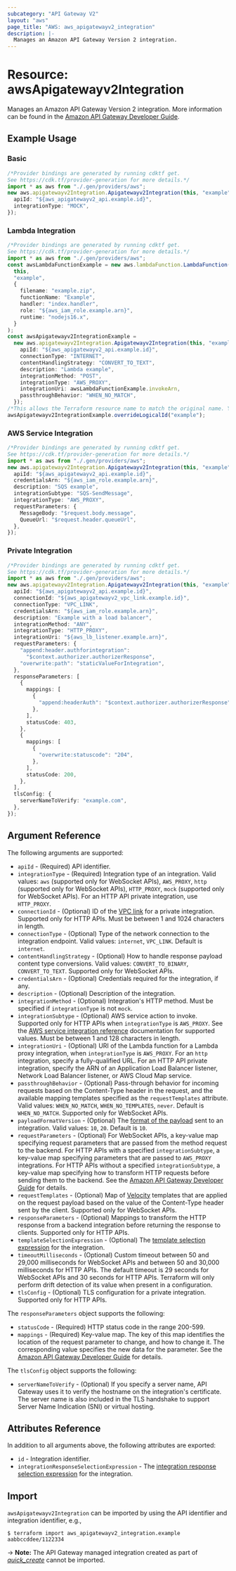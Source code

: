 ```yaml
---
subcategory: "API Gateway V2"
layout: "aws"
page_title: "AWS: aws_apigatewayv2_integration"
description: |-
  Manages an Amazon API Gateway Version 2 integration.
---
```


# Resource: awsApigatewayv2Integration

Manages an Amazon API Gateway Version 2 integration.
More information can be found in the [Amazon API Gateway Developer Guide](https://docs.aws.amazon.com/apigateway/latest/developerguide/apigateway-websocket-api.html).

## Example Usage

### Basic

```typescript
/*Provider bindings are generated by running cdktf get.
See https://cdk.tf/provider-generation for more details.*/
import * as aws from "./.gen/providers/aws";
new aws.apigatewayv2Integration.Apigatewayv2Integration(this, "example", {
  apiId: "${aws_apigatewayv2_api.example.id}",
  integrationType: "MOCK",
});

```

### Lambda Integration

```typescript
/*Provider bindings are generated by running cdktf get.
See https://cdk.tf/provider-generation for more details.*/
import * as aws from "./.gen/providers/aws";
const awsLambdaFunctionExample = new aws.lambdaFunction.LambdaFunction(
  this,
  "example",
  {
    filename: "example.zip",
    functionName: "Example",
    handler: "index.handler",
    role: "${aws_iam_role.example.arn}",
    runtime: "nodejs16.x",
  }
);
const awsApigatewayv2IntegrationExample =
  new aws.apigatewayv2Integration.Apigatewayv2Integration(this, "example_1", {
    apiId: "${aws_apigatewayv2_api.example.id}",
    connectionType: "INTERNET",
    contentHandlingStrategy: "CONVERT_TO_TEXT",
    description: "Lambda example",
    integrationMethod: "POST",
    integrationType: "AWS_PROXY",
    integrationUri: awsLambdaFunctionExample.invokeArn,
    passthroughBehavior: "WHEN_NO_MATCH",
  });
/*This allows the Terraform resource name to match the original name. You can remove the call if you don't need them to match.*/
awsApigatewayv2IntegrationExample.overrideLogicalId("example");

```

### AWS Service Integration

```typescript
/*Provider bindings are generated by running cdktf get.
See https://cdk.tf/provider-generation for more details.*/
import * as aws from "./.gen/providers/aws";
new aws.apigatewayv2Integration.Apigatewayv2Integration(this, "example", {
  apiId: "${aws_apigatewayv2_api.example.id}",
  credentialsArn: "${aws_iam_role.example.arn}",
  description: "SQS example",
  integrationSubtype: "SQS-SendMessage",
  integrationType: "AWS_PROXY",
  requestParameters: {
    MessageBody: "$request.body.message",
    QueueUrl: "$request.header.queueUrl",
  },
});

```

### Private Integration

```typescript
/*Provider bindings are generated by running cdktf get.
See https://cdk.tf/provider-generation for more details.*/
import * as aws from "./.gen/providers/aws";
new aws.apigatewayv2Integration.Apigatewayv2Integration(this, "example", {
  apiId: "${aws_apigatewayv2_api.example.id}",
  connectionId: "${aws_apigatewayv2_vpc_link.example.id}",
  connectionType: "VPC_LINK",
  credentialsArn: "${aws_iam_role.example.arn}",
  description: "Example with a load balancer",
  integrationMethod: "ANY",
  integrationType: "HTTP_PROXY",
  integrationUri: "${aws_lb_listener.example.arn}",
  requestParameters: {
    "append:header.authforintegration":
      "$context.authorizer.authorizerResponse",
    "overwrite:path": "staticValueForIntegration",
  },
  responseParameters: [
    {
      mappings: [
        {
          "append:headerAuth": "$context.authorizer.authorizerResponse",
        },
      ],
      statusCode: 403,
    },
    {
      mappings: [
        {
          "overwrite:statuscode": "204",
        },
      ],
      statusCode: 200,
    },
  ],
  tlsConfig: {
    serverNameToVerify: "example.com",
  },
});

```

## Argument Reference

The following arguments are supported:

* `apiId` - (Required) API identifier.
* `integrationType` - (Required) Integration type of an integration.
  Valid values: `aws` (supported only for WebSocket APIs), `AWS_PROXY`, `http` (supported only for WebSocket APIs), `HTTP_PROXY`, `mock` (supported only for WebSocket APIs). For an HTTP API private integration, use `HTTP_PROXY`.
* `connectionId` - (Optional) ID of the [VPC link](apigatewayv2_vpc_link.html) for a private integration. Supported only for HTTP APIs. Must be between 1 and 1024 characters in length.
* `connectionType` - (Optional) Type of the network connection to the integration endpoint. Valid values: `internet`, `VPC_LINK`. Default is `internet`.
* `contentHandlingStrategy` - (Optional) How to handle response payload content type conversions. Valid values: `CONVERT_TO_BINARY`, `CONVERT_TO_TEXT`. Supported only for WebSocket APIs.
* `credentialsArn` - (Optional) Credentials required for the integration, if any.
* `description` - (Optional) Description of the integration.
* `integrationMethod` - (Optional) Integration's HTTP method. Must be specified if `integrationType` is not `mock`.
* `integrationSubtype` - (Optional) AWS service action to invoke. Supported only for HTTP APIs when `integrationType` is `AWS_PROXY`. See the [AWS service integration reference](https://docs.aws.amazon.com/apigateway/latest/developerguide/http-api-develop-integrations-aws-services-reference.html) documentation for supported values. Must be between 1 and 128 characters in length.
* `integrationUri` - (Optional) URI of the Lambda function for a Lambda proxy integration, when `integrationType` is `AWS_PROXY`.
  For an `http` integration, specify a fully-qualified URL. For an HTTP API private integration, specify the ARN of an Application Load Balancer listener, Network Load Balancer listener, or AWS Cloud Map service.
* `passthroughBehavior` - (Optional) Pass-through behavior for incoming requests based on the Content-Type header in the request, and the available mapping templates specified as the `requestTemplates` attribute.
  Valid values: `WHEN_NO_MATCH`, `WHEN_NO_TEMPLATES`, `never`. Default is `WHEN_NO_MATCH`. Supported only for WebSocket APIs.
* `payloadFormatVersion` - (Optional) The [format of the payload](https://docs.aws.amazon.com/apigateway/latest/developerguide/http-api-develop-integrations-lambda.html#http-api-develop-integrations-lambda.proxy-format) sent to an integration. Valid values: `10`, `20`. Default is `10`.
* `requestParameters` - (Optional) For WebSocket APIs, a key-value map specifying request parameters that are passed from the method request to the backend.
  For HTTP APIs with a specified `integrationSubtype`, a key-value map specifying parameters that are passed to `AWS_PROXY` integrations.
  For HTTP APIs without a specified `integrationSubtype`, a key-value map specifying how to transform HTTP requests before sending them to the backend.
  See the [Amazon API Gateway Developer Guide](https://docs.aws.amazon.com/apigateway/latest/developerguide/http-api-parameter-mapping.html) for details.
* `requestTemplates` - (Optional) Map of [Velocity](https://velocity.apache.org/) templates that are applied on the request payload based on the value of the Content-Type header sent by the client. Supported only for WebSocket APIs.
* `responseParameters` - (Optional) Mappings to transform the HTTP response from a backend integration before returning the response to clients. Supported only for HTTP APIs.
* `templateSelectionExpression` - (Optional) The [template selection expression](https://docs.aws.amazon.com/apigateway/latest/developerguide/apigateway-websocket-api-selection-expressions.html#apigateway-websocket-api-template-selection-expressions) for the integration.
* `timeoutMilliseconds` - (Optional) Custom timeout between 50 and 29,000 milliseconds for WebSocket APIs and between 50 and 30,000 milliseconds for HTTP APIs.
  The default timeout is 29 seconds for WebSocket APIs and 30 seconds for HTTP APIs.
  Terraform will only perform drift detection of its value when present in a configuration.
* `tlsConfig` - (Optional) TLS configuration for a private integration. Supported only for HTTP APIs.

The `responseParameters` object supports the following:

* `statusCode` - (Required) HTTP status code in the range 200-599.
* `mappings` - (Required) Key-value map. The key of this map identifies the location of the request parameter to change, and how to change it. The corresponding value specifies the new data for the parameter.
  See the [Amazon API Gateway Developer Guide](https://docs.aws.amazon.com/apigateway/latest/developerguide/http-api-parameter-mapping.html) for details.

The `tlsConfig` object supports the following:

* `serverNameToVerify` - (Optional) If you specify a server name, API Gateway uses it to verify the hostname on the integration's certificate. The server name is also included in the TLS handshake to support Server Name Indication (SNI) or virtual hosting.

## Attributes Reference

In addition to all arguments above, the following attributes are exported:

* `id` - Integration identifier.
* `integrationResponseSelectionExpression` - The [integration response selection expression](https://docs.aws.amazon.com/apigateway/latest/developerguide/apigateway-websocket-api-selection-expressions.html#apigateway-websocket-api-integration-response-selection-expressions) for the integration.

## Import

`awsApigatewayv2Integration` can be imported by using the API identifier and integration identifier, e.g.,

```console
$ terraform import aws_apigatewayv2_integration.example aabbccddee/1122334
```

\-> **Note:** The API Gateway managed integration created as part of [*quick\_create*](https://docs.aws.amazon.com/apigateway/latest/developerguide/api-gateway-basic-concept.html#apigateway-definition-quick-create) cannot be imported.
